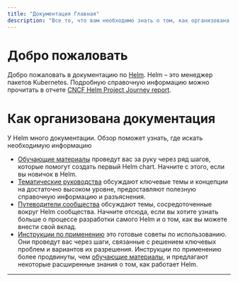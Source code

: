 ```yaml
---
title: "Документация Главная"
description: "Все то, что вам необходимо знать о том, как организована документация."
---
```


# Добро пожаловать

Добро пожаловать в документацию по [Helm](https://helm.sh/). Helm – это менеджер пакетов Kubernetes. Подробную справочную информацию можно прочитать в отчете
[CNCF Helm Project Journey
report](https://www.cncf.io/cncf-helm-project-journey/).

# Как организована документация

У Helm много документации. Обзор поможет узнать, где искать необходимую информацию

- [Обучающие материалы](https://helm.sh/docs/intro) проведут вас за руку через ряд шагов, которые помогут создать
  первый Helm chart. Начните с этого, если вы новичок в Helm.
- [Тематические руководства](https://helm.sh/docs/topics) обсуждают ключевые темы и концепции на достаточно высоком уровне,
  предоставляют полезную справочную информацию и разъяснения.
- [Путеводители сообщества](https://helm.sh/docs/community) обсуждают темы, сосредоточенные вокруг Helm сообщества.
  Начните отсюда, если вы хотите узнать больше о процессе разработки самого Helm и о том, как вы можете внести свой вклад.
- [Инструкции по применению](https://helm.sh/docs/howto) это готовые советы по использованию.
  Они проведут вас через шаги, связанные с решением ключевых проблем и вариантов их разрешения.
  Инструкции по применению более продвинуты, чем [обучающие материалы](https://helm.sh/docs/intro), и предлагают некоторые расширенные знания о том, как работает Helm.
---
